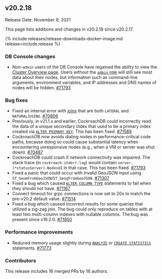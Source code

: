 ## v20.2.18

Release Date: November 8, 2021

This page lists additions and changes in v20.2.18 since v20.2.17.

{% include releases/release-downloads-docker-image.md release=include.release %}

<h3 id="v20-2-18-db-console-changes">DB Console changes</h3>

- Non-`admin` users of the DB Console have regained the ability to view the [Cluster Overview page](https://www.cockroachlabs.com/docs/v20.2/ui-cluster-overview-page). Users without the [`admin` role](https://www.cockroachlabs.com/docs/v20.2/authorization#admin-role) will still see most data about their nodes, but information such as command-line arguments, environment variables, and IP addresses and DNS names of nodes will be hidden. [#71793][#71793]

<h3 id="v20-2-18-bug-fixes">Bug fixes</h3>

- Fixed an internal error with [joins](https://www.cockroachlabs.com/docs/v20.2/joins) that are both `LATERAL` and `NATURAL`/`USING`. [#70806][#70806]
- Previously, in v21.1.x and earlier, CockroachDB could incorrectly read the data of a unique secondary index that used to be a primary index created via [`ALTER PRIMARY KEY`](https://www.cockroachlabs.com/docs/v20.2/alter-primary-key). This has been fixed. [#71589][#71589]
- CockroachDB now avoids dialing nodes in performance-critical code paths, because doing so could cause substantial latency when encountering unresponsive nodes (e.g., when a VM or server was shut down). [#70487][#70487]
- CockroachDB could crash if network connectivity was impaired. The stack trace (in `cockroach-stderr.log`) would contain `server.(*statusServer).NodesUI` in that case. This has been fixed. [#71793][#71793]
- Fixed a panic that could occur with invalid GeoJSON input using `ST_GeomFromGeoJSON`/`ST_GeogFromGeoJSON`. [#71307][#71307]
- Fixed a bug which caused [`ALTER COLUMN TYPE`](https://www.cockroachlabs.com/docs/v20.2/alter-column) statements to fail when they should not have. [#71167][#71167]
- Connect timeout for grpc connections is now set to 20s to match the pre-v20.2 default value. [#71514][#71514]
- Fixed a bug which caused incorrect results for some queries that utilized a zig-zag join. The bug could only reproduce on tables with at least two multi-column indexes with nullable columns. The bug was present since v19.2.0. [#71850][#71850]

<h3 id="v20-2-18-performance-improvements">Performance improvements</h3>

- Reduced memory usage slightly during [`ANALYZE`](https://www.cockroachlabs.com/docs/v20.2/create-statistics) or [`CREATE STATISTICS`](https://www.cockroachlabs.com/docs/v20.2/create-statistics) statements. [#71773][#71773]

<h3 id="v20-2-18-contributors">Contributors</h3>

This release includes 16 merged PRs by 16 authors.

[#70487]: https://github.com/cockroachdb/cockroach/pull/70487
[#70806]: https://github.com/cockroachdb/cockroach/pull/70806
[#71167]: https://github.com/cockroachdb/cockroach/pull/71167
[#71307]: https://github.com/cockroachdb/cockroach/pull/71307
[#71514]: https://github.com/cockroachdb/cockroach/pull/71514
[#71589]: https://github.com/cockroachdb/cockroach/pull/71589
[#71773]: https://github.com/cockroachdb/cockroach/pull/71773
[#71793]: https://github.com/cockroachdb/cockroach/pull/71793
[#71850]: https://github.com/cockroachdb/cockroach/pull/71850
